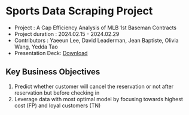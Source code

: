 # Sports Data Scraping Project

* Project : A Cap Efficiency Analysis of MLB 1st Baseman Contracts
* Project duration : 2024.02.15 - 2024.02.29
* Contributors : Yaeeun Lee, David Leaderman, Jean Baptiste, Olivia Wang, Yedda Tao
* Presentation Deck: [Download](https://github.com/haydenlee914/Sports-analysis/blob/main/Data%20Scraping%20Assignment%20-%20PPT_Group1.pdf)


Key Business Objectives
-------------
1. Predict whether customer will cancel the reservation or not after reservation but before checking in
2. Leverage data with most optimal model by focusing towards highest cost (FP) and loyal customers (TN)

